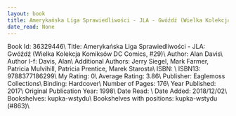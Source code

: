 ```yaml
---
layout: book
title: Amerykańska Liga Sprawiedliwości - JLA - Gwóźdź (Wielka Kolekcja Komiksów DC Comics,  no. 29)
date_read: None
---
```


Book Id: 36329446\ 
Title: Amerykańska Liga Sprawiedliwości - JLA: Gwóźdź (Wielka Kolekcja Komiksów DC Comics, #29)\ 
Author: Alan Davis\ 
Author l-f: Davis, Alan\ 
Additional Authors: Jerry Siegel, Mark Farmer, Patricia Mulvihill, Patricia Prentice, Marek Starosta\ 
ISBN: \ 
ISBN13: 9788377186299\ 
My Rating: 0\ 
Average Rating: 3.86\ 
Publisher: Eaglemoss Collections\ 
Binding: Hardcover\ 
Number of Pages: 176\ 
Year Published: 2017\ 
Original Publication Year: 1998\ 
Date Read: \ 
Date Added: 2018/12/02\ 
Bookshelves: kupka-wstydu\ 
Bookshelves with positions: kupka-wstydu (#863)\ 

